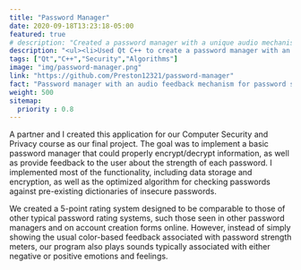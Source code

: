 ```yaml
---
title: "Password Manager"
date: 2020-09-18T13:23:18-05:00
featured: true
# description: "Created a password manager with a unique audio mechanism for password strenth feedback."
description: "<ul><li>Used Qt C++ to create a password manager with an auditory mechanism for password strength feedback</li><li>Optimized algorithm for substring checking of entered passwords against popular password dictionaries</li><li>Implemented integrity-checking during the decryption of the password database</li></ul>"
tags: ["Qt","C++","Security","Algorithms"]
image: "img/password-manager.png"
link: "https://github.com/Preston12321/password-manager"
fact: "Password manager with an audio feedback mechanism for password strength"
weight: 500
sitemap:
  priority : 0.8
---
```


A partner and I created this application for our Computer Security and Privacy course as our final project.
The goal was to implement a basic password manager that could properly encrypt/decrypt information, as well
as provide feedback to the user about the strength of each password. I implemented most of the functionality,
including data storage and encryption, as well as the optimized algorithm for checking passwords against
pre-existing dictionaries of insecure passwords.

We created a 5-point rating system designed to be comparable to those of other typical password rating systems,
such those seen in other password managers and on account creation forms online. However, instead of simply
showing the usual color-based feedback associated with password strength meters, our program also plays sounds
typically associated with either negative or positive emotions and feelings.

